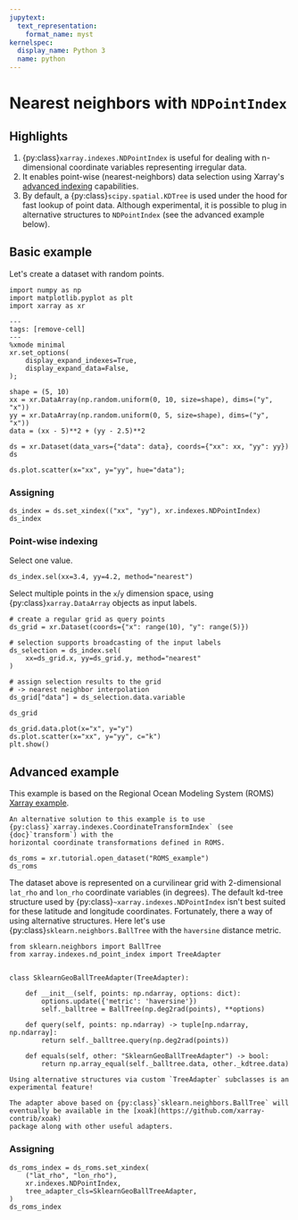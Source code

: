 ```yaml
---
jupytext:
  text_representation:
    format_name: myst
kernelspec:
  display_name: Python 3
  name: python
---
```


# Nearest neighbors with `NDPointIndex`

## Highlights

1. {py:class}`xarray.indexes.NDPointIndex` is useful for dealing with
   n-dimensional coordinate variables representing irregular data.
1. It enables point-wise (nearest-neighbors) data selection using Xarray's
   [advanced indexing](https://docs.xarray.dev/en/latest/user-guide/indexing.html#more-advanced-indexing)
   capabilities.
1. By default, a {py:class}`scipy.spatial.KDTree` is used under the hood for
   fast lookup of point data. Although experimental, it is possible to plug in
   alternative structures to `NDPointIndex` (see the advanced example below).

## Basic example

Let's create a dataset with random points.

```{code-cell} python
import numpy as np
import matplotlib.pyplot as plt
import xarray as xr
```

```{code-cell} python
---
tags: [remove-cell]
---
%xmode minimal
xr.set_options(
    display_expand_indexes=True,
    display_expand_data=False,
);
```

```{code-cell} python
shape = (5, 10)
xx = xr.DataArray(np.random.uniform(0, 10, size=shape), dims=("y", "x"))
yy = xr.DataArray(np.random.uniform(0, 5, size=shape), dims=("y", "x"))
data = (xx - 5)**2 + (yy - 2.5)**2

ds = xr.Dataset(data_vars={"data": data}, coords={"xx": xx, "yy": yy})
ds
```

```{code-cell} python
ds.plot.scatter(x="xx", y="yy", hue="data");
```

### Assigning

```{code-cell} python
ds_index = ds.set_xindex(("xx", "yy"), xr.indexes.NDPointIndex)
ds_index
```

### Point-wise indexing

Select one value.

```{code-cell} python
ds_index.sel(xx=3.4, yy=4.2, method="nearest")
```

Select multiple points in the `x`/`y` dimension space, using
{py:class}`xarray.DataArray` objects as input labels.

```{code-cell} python
# create a regular grid as query points
ds_grid = xr.Dataset(coords={"x": range(10), "y": range(5)})

# selection supports broadcasting of the input labels
ds_selection = ds_index.sel(
    xx=ds_grid.x, yy=ds_grid.y, method="nearest"
)

# assign selection results to the grid
# -> nearest neighbor interpolation
ds_grid["data"] = ds_selection.data.variable

ds_grid
```

```{code-cell} python
ds_grid.data.plot(x="x", y="y")
ds.plot.scatter(x="xx", y="yy", c="k")
plt.show()
```

## Advanced example

This example is based on the Regional Ocean Modeling System (ROMS) [Xarray
example](https://docs.xarray.dev/en/stable/examples/ROMS_ocean_model.html).

```{note}
An alternative solution to this example is to use
{py:class}`xarray.indexes.CoordinateTransformIndex` (see {doc}`transform`) with the
horizontal coordinate transformations defined in ROMS.
```

```{code-cell} python
ds_roms = xr.tutorial.open_dataset("ROMS_example")
ds_roms
```

The dataset above is represented on a curvilinear grid with 2-dimensional
`lat_rho` and `lon_rho` coordinate variables (in degrees). The default kd-tree
structure used by {py:class}`~xarray.indexes.NDPointIndex` isn't best suited for
these latitude and longitude coordinates. Fortunately, there a way of using
alternative structures. Here let's use {py:class}`sklearn.neighbors.BallTree`
with the `haversine` distance metric.

```{code-cell} python
from sklearn.neighbors import BallTree
from xarray.indexes.nd_point_index import TreeAdapter


class SklearnGeoBallTreeAdapter(TreeAdapter):

    def __init__(self, points: np.ndarray, options: dict):
        options.update({'metric': 'haversine'})
        self._balltree = BallTree(np.deg2rad(points), **options)

    def query(self, points: np.ndarray) -> tuple[np.ndarray, np.ndarray]:
        return self._balltree.query(np.deg2rad(points))

    def equals(self, other: "SklearnGeoBallTreeAdapter") -> bool:
        return np.array_equal(self._balltree.data, other._kdtree.data)
```

```{note}
Using alternative structures via custom `TreeAdapter` subclasses is an
experimental feature!

The adapter above based on {py:class}`sklearn.neighbors.BallTree` will
eventually be available in the [xoak](https://github.com/xarray-contrib/xoak)
package along with other useful adapters.
```

### Assigning

```{code-cell} python
ds_roms_index = ds_roms.set_xindex(
    ("lat_rho", "lon_rho"),
    xr.indexes.NDPointIndex,
    tree_adapter_cls=SklearnGeoBallTreeAdapter,
)
ds_roms_index
```

